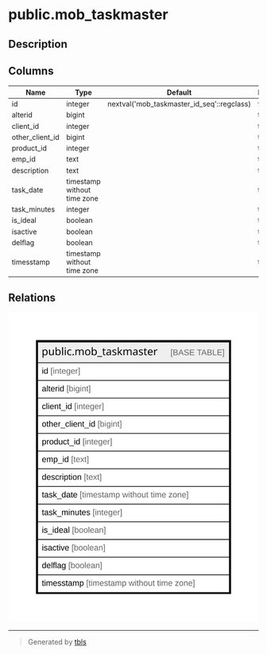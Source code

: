 # public.mob_taskmaster

## Description

## Columns

| Name | Type | Default | Nullable | Children | Parents | Comment |
| ---- | ---- | ------- | -------- | -------- | ------- | ------- |
| id | integer | nextval('mob_taskmaster_id_seq'::regclass) | false |  |  |  |
| alterid | bigint |  | true |  |  |  |
| client_id | integer |  | true |  |  |  |
| other_client_id | bigint |  | true |  |  |  |
| product_id | integer |  | true |  |  |  |
| emp_id | text |  | true |  |  |  |
| description | text |  | true |  |  |  |
| task_date | timestamp without time zone |  | true |  |  |  |
| task_minutes | integer |  | true |  |  |  |
| is_ideal | boolean |  | true |  |  |  |
| isactive | boolean |  | true |  |  |  |
| delflag | boolean |  | true |  |  |  |
| timesstamp | timestamp without time zone |  | true |  |  |  |

## Relations

![er](public.mob_taskmaster.svg)

---

> Generated by [tbls](https://github.com/k1LoW/tbls)
